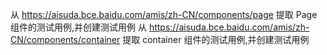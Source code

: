 从 https://aisuda.bce.baidu.com/amis/zh-CN/components/page  提取 Page组件的测试用例,并创建测试用例
从 https://aisuda.bce.baidu.com/amis/zh-CN/components/container  提取 container 组件的测试用例,并创建测试用例

